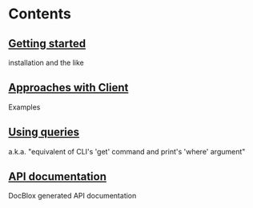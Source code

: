 # Contents
## [Getting started](wiki/Getting-started)
installation and the like
## [Approaches with Client](wiki/Approaches-with-Client)
Examples
## [Using queries](wiki/Using-queries)
a.k.a. "equivalent of CLI's 'get' command and print's 'where' argument"
## [API documentation](http://pear2.github.com/PEAR2_Net_RouterOS/Documentation/)
DocBlox generated API documentation